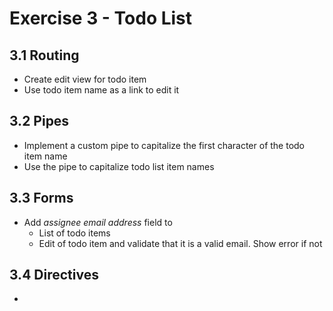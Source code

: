 # Exercise 3 - Todo List

## 3.1 Routing

- Create edit view for todo item
- Use todo item name as a link to edit it

## 3.2 Pipes

- Implement a custom pipe to capitalize the first character of the todo item name
- Use the pipe to capitalize todo list item names

## 3.3 Forms

- Add _assignee email address_ field to
  - List of todo items
  - Edit of todo item and validate that it is a valid email. Show error if not

## 3.4 Directives

-
